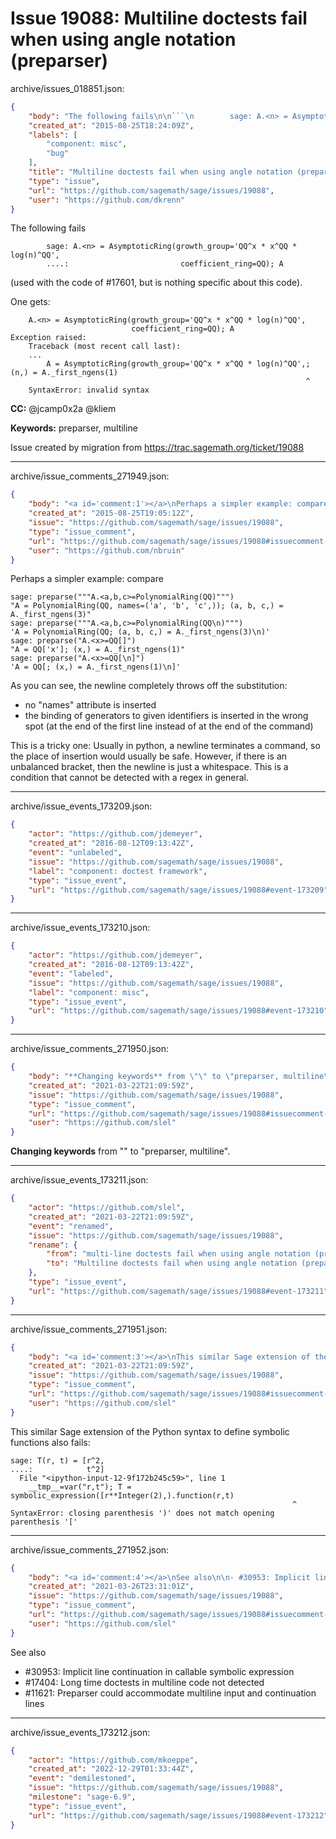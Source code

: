 # Issue 19088: Multiline doctests fail when using angle notation (preparser)

archive/issues_018851.json:
```json
{
    "body": "The following fails\n\n```\n        sage: A.<n> = AsymptoticRing(growth_group='QQ^x * x^QQ * log(n)^QQ',\n        ....:                         coefficient_ring=QQ); A\n```\n(used with the code of #17601, but is nothing specific about this code).\n\nOne gets:\n\n```\n    A.<n> = AsymptoticRing(growth_group='QQ^x * x^QQ * log(n)^QQ',\n                           coefficient_ring=QQ); A\nException raised:\n    Traceback (most recent call last):\n    ...\n        A = AsymptoticRing(growth_group='QQ^x * x^QQ * log(n)^QQ',; (n,) = A._first_ngens(1)\n                                                                  ^\n    SyntaxError: invalid syntax\n```\n\n\n**CC:**  @jcamp0x2a @kliem\n\n**Keywords:** preparser, multiline\n\nIssue created by migration from https://trac.sagemath.org/ticket/19088\n\n",
    "created_at": "2015-08-25T18:24:09Z",
    "labels": [
        "component: misc",
        "bug"
    ],
    "title": "Multiline doctests fail when using angle notation (preparser)",
    "type": "issue",
    "url": "https://github.com/sagemath/sage/issues/19088",
    "user": "https://github.com/dkrenn"
}
```
The following fails

```
        sage: A.<n> = AsymptoticRing(growth_group='QQ^x * x^QQ * log(n)^QQ',
        ....:                         coefficient_ring=QQ); A
```
(used with the code of #17601, but is nothing specific about this code).

One gets:

```
    A.<n> = AsymptoticRing(growth_group='QQ^x * x^QQ * log(n)^QQ',
                           coefficient_ring=QQ); A
Exception raised:
    Traceback (most recent call last):
    ...
        A = AsymptoticRing(growth_group='QQ^x * x^QQ * log(n)^QQ',; (n,) = A._first_ngens(1)
                                                                  ^
    SyntaxError: invalid syntax
```


**CC:**  @jcamp0x2a @kliem

**Keywords:** preparser, multiline

Issue created by migration from https://trac.sagemath.org/ticket/19088





---

archive/issue_comments_271949.json:
```json
{
    "body": "<a id='comment:1'></a>\nPerhaps a simpler example: compare\n\n```\nsage: preparse(\"\"\"A.<a,b,c>=PolynomialRing(QQ)\"\"\")\n\"A = PolynomialRing(QQ, names=('a', 'b', 'c',)); (a, b, c,) = A._first_ngens(3)\"\nsage: preparse(\"\"\"A.<a,b,c>=PolynomialRing(QQ\\n)\"\"\")\n'A = PolynomialRing(QQ; (a, b, c,) = A._first_ngens(3)\\n)'\nsage: preparse(\"A.<x>=QQ[]\")\n\"A = QQ['x']; (x,) = A._first_ngens(1)\"\nsage: preparse(\"A.<x>=QQ[\\n]\")\n'A = QQ[; (x,) = A._first_ngens(1)\\n]'\n```\nAs you can see, the newline completely throws off the substitution:\n- no \"names\" attribute is inserted\n- the binding of generators to given identifiers is inserted in the wrong spot (at the end of the first line instead of at the end of the command)\n\nThis is a tricky one: Usually in python, a newline terminates a command, so the place of insertion would usually be safe. However, if there is an unbalanced bracket, then the newline is just a whitespace. This is a condition that cannot be detected with a regex in general.",
    "created_at": "2015-08-25T19:05:12Z",
    "issue": "https://github.com/sagemath/sage/issues/19088",
    "type": "issue_comment",
    "url": "https://github.com/sagemath/sage/issues/19088#issuecomment-271949",
    "user": "https://github.com/nbruin"
}
```

<a id='comment:1'></a>
Perhaps a simpler example: compare

```
sage: preparse("""A.<a,b,c>=PolynomialRing(QQ)""")
"A = PolynomialRing(QQ, names=('a', 'b', 'c',)); (a, b, c,) = A._first_ngens(3)"
sage: preparse("""A.<a,b,c>=PolynomialRing(QQ\n)""")
'A = PolynomialRing(QQ; (a, b, c,) = A._first_ngens(3)\n)'
sage: preparse("A.<x>=QQ[]")
"A = QQ['x']; (x,) = A._first_ngens(1)"
sage: preparse("A.<x>=QQ[\n]")
'A = QQ[; (x,) = A._first_ngens(1)\n]'
```
As you can see, the newline completely throws off the substitution:
- no "names" attribute is inserted
- the binding of generators to given identifiers is inserted in the wrong spot (at the end of the first line instead of at the end of the command)

This is a tricky one: Usually in python, a newline terminates a command, so the place of insertion would usually be safe. However, if there is an unbalanced bracket, then the newline is just a whitespace. This is a condition that cannot be detected with a regex in general.



---

archive/issue_events_173209.json:
```json
{
    "actor": "https://github.com/jdemeyer",
    "created_at": "2016-08-12T09:13:42Z",
    "event": "unlabeled",
    "issue": "https://github.com/sagemath/sage/issues/19088",
    "label": "component: doctest framework",
    "type": "issue_event",
    "url": "https://github.com/sagemath/sage/issues/19088#event-173209"
}
```



---

archive/issue_events_173210.json:
```json
{
    "actor": "https://github.com/jdemeyer",
    "created_at": "2016-08-12T09:13:42Z",
    "event": "labeled",
    "issue": "https://github.com/sagemath/sage/issues/19088",
    "label": "component: misc",
    "type": "issue_event",
    "url": "https://github.com/sagemath/sage/issues/19088#event-173210"
}
```



---

archive/issue_comments_271950.json:
```json
{
    "body": "**Changing keywords** from \"\" to \"preparser, multiline\".",
    "created_at": "2021-03-22T21:09:59Z",
    "issue": "https://github.com/sagemath/sage/issues/19088",
    "type": "issue_comment",
    "url": "https://github.com/sagemath/sage/issues/19088#issuecomment-271950",
    "user": "https://github.com/slel"
}
```

**Changing keywords** from "" to "preparser, multiline".



---

archive/issue_events_173211.json:
```json
{
    "actor": "https://github.com/slel",
    "created_at": "2021-03-22T21:09:59Z",
    "event": "renamed",
    "issue": "https://github.com/sagemath/sage/issues/19088",
    "rename": {
        "from": "multi-line doctests fail when using angle notation (preparser)",
        "to": "Multiline doctests fail when using angle notation (preparser)"
    },
    "type": "issue_event",
    "url": "https://github.com/sagemath/sage/issues/19088#event-173211"
}
```



---

archive/issue_comments_271951.json:
```json
{
    "body": "<a id='comment:3'></a>\nThis similar Sage extension of the Python syntax\nto define symbolic functions also fails:\n\n```\nsage: T(r, t) = [r^2,\n....:            t^2]\n  File \"<ipython-input-12-9f172b245c59>\", line 1\n    __tmp__=var(\"r,t\"); T = symbolic_expression([r**Integer(2),).function(r,t)\n                                                               ^\nSyntaxError: closing parenthesis ')' does not match opening parenthesis '['\n```",
    "created_at": "2021-03-22T21:09:59Z",
    "issue": "https://github.com/sagemath/sage/issues/19088",
    "type": "issue_comment",
    "url": "https://github.com/sagemath/sage/issues/19088#issuecomment-271951",
    "user": "https://github.com/slel"
}
```

<a id='comment:3'></a>
This similar Sage extension of the Python syntax
to define symbolic functions also fails:

```
sage: T(r, t) = [r^2,
....:            t^2]
  File "<ipython-input-12-9f172b245c59>", line 1
    __tmp__=var("r,t"); T = symbolic_expression([r**Integer(2),).function(r,t)
                                                               ^
SyntaxError: closing parenthesis ')' does not match opening parenthesis '['
```



---

archive/issue_comments_271952.json:
```json
{
    "body": "<a id='comment:4'></a>\nSee also\n\n- #30953: Implicit line continuation in callable symbolic expression\n- #17404: Long time doctests in multiline code not detected\n- #11621: Preparser could accommodate multiline input and continuation lines",
    "created_at": "2021-03-26T23:31:01Z",
    "issue": "https://github.com/sagemath/sage/issues/19088",
    "type": "issue_comment",
    "url": "https://github.com/sagemath/sage/issues/19088#issuecomment-271952",
    "user": "https://github.com/slel"
}
```

<a id='comment:4'></a>
See also

- #30953: Implicit line continuation in callable symbolic expression
- #17404: Long time doctests in multiline code not detected
- #11621: Preparser could accommodate multiline input and continuation lines



---

archive/issue_events_173212.json:
```json
{
    "actor": "https://github.com/mkoeppe",
    "created_at": "2022-12-29T01:33:44Z",
    "event": "demilestoned",
    "issue": "https://github.com/sagemath/sage/issues/19088",
    "milestone": "sage-6.9",
    "type": "issue_event",
    "url": "https://github.com/sagemath/sage/issues/19088#event-173212"
}
```
